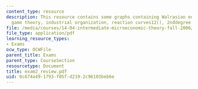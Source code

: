 ```yaml
---
content_type: resource
description: This resource contains some graphs containing Walrasian equilibrium,
  game theory, industrial organization, reaction curves12(), 2nddegree PD, externalities.
file: /media/courses/14-04-intermediate-microeconomic-theory-fall-2006/0c674a491793f05fd2192c96103beb6e_exam2_review.pdf
file_type: application/pdf
learning_resource_types:
- Exams
ocw_type: OCWFile
parent_title: Exams
parent_type: CourseSection
resourcetype: Document
title: exam2_review.pdf
uid: 0c674a49-1793-f05f-d219-2c96103beb6e
---
```

